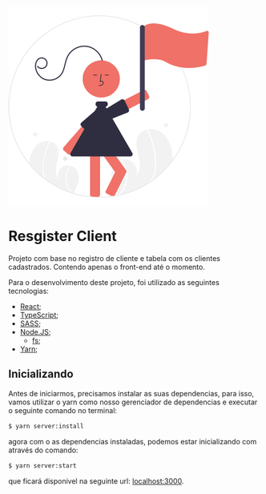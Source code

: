 ![Register Client](https://github.com/Biahellens/register-client/blob/master/public/favicon.svg)

# Resgister Client

Projeto com base no registro de cliente e tabela com os clientes cadastrados. Contendo apenas o front-end até o momento.

Para o desenvolvimento deste projeto, foi utilizado as seguintes tecnologias:

- [React](https://pt-br.reactjs.org/);
- [TypeScript](https://www.typescriptlang.org/);
- [SASS](https://sass-lang.com/);
- [Node.JS](https://nodejs.org/en);
  - [fs](https://nodejs.org/api/fs.html);
- [Yarn](https://yarnpkg.com/);

## Inicializando

Antes de iniciarmos, precisamos instalar as suas dependencias, para isso, vamos utilizar o yarn como nosso gerenciador de dependencias e executar o seguinte comando no terminal:

```bash
$ yarn server:install
```

agora com o as dependencias instaladas, podemos estar inicializando com através do comando:

```bash
$ yarn server:start
```

que ficará disponivel na seguinte url: [localhost:3000](http://localhost:3000).
